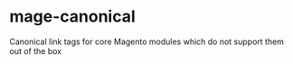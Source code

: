 # mage-canonical
Canonical link tags for core Magento modules which do not support them out of the box
